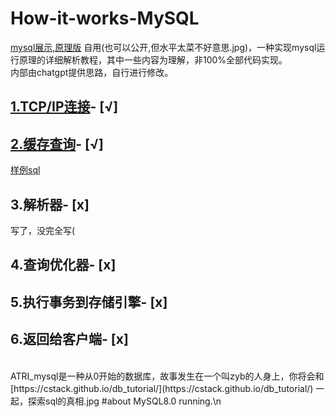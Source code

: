 # How-it-works-MySQL
[mysql展示,原理版](https://github.com/zyb123nya/How-it-works-MySQL/blob/main/mysql%E7%AC%94%E8%AE%B0_public.pdf)
自用(也可以公开,但水平太菜不好意思.jpg)，一种实现mysql运行原理的详细解析教程，其中一些内容为理解，非100%全部代码实现。<br />
内部由chatgpt提供思路，自行进行修改。

##  [1.TCP/IP连接](https://github.com/zyb123nya/How-it-works-MySQL/blob/main/tcpip_connect.py)- [√] <br />
##  [2.缓存查询](https://github.com/zyb123nya/How-it-works-MySQL/blob/main/tcpip_connect.py)- [√]<br />
[样例sql](https://github.com/zyb123nya/How-it-works-MySQL/blob/main/example.sql)
##  3.解析器- [x]
写了，没完全写(<br />
##  4.查询优化器- [x]<br />
##  5.执行事务到存储引擎- [x]<br />
##  6.返回给客户端- [x]<br />
<br />
ATRI_mysql是一种从0开始的数据库，故事发生在一个叫zyb的人身上，你将会和[https://cstack.github.io/db_tutorial/](https://cstack.github.io/db_tutorial/)
一起，探索sql的真相.jpg
#about MySQL8.0 running.\n<br />
